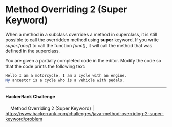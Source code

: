 # Method Overriding 2 (Super Keyword)

When a method in a subclass overrides a method in superclass, it is still possible to call the overridden method using **super** keyword. If you write *super.func()* to call the function *func()*, it will call the method that was defined in the superclass.

You are given a partially completed code in the editor. Modify the code so that the code prints the following text:

```java
Hello I am a motorcycle, I am a cycle with an engine.
My ancestor is a cycle who is a vehicle with pedals.
```

___


  #### HackerRank Challenge

  &nbsp;&nbsp;&nbsp;&nbsp;Method Overriding 2 (Super Keyword) | https://www.hackerrank.com/challenges/java-method-overriding-2-super-keyword/problem

